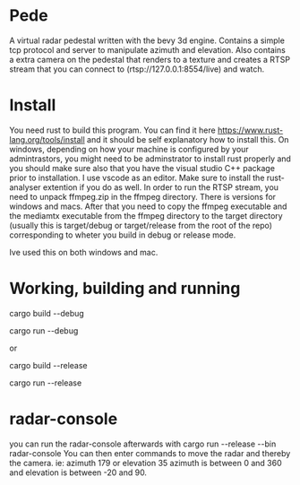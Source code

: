 # Pede
A virtual radar pedestal written with the bevy 3d engine. Contains a simple tcp protocol and server to manipulate azimuth and elevation. Also contains a extra camera on the pedestal that renders to a texture and creates a RTSP stream that you can connect to (rtsp://127.0.0.1:8554/live) and watch.

# Install
You need rust to build this program. You can find it here https://www.rust-lang.org/tools/install and it should be self explanatory how to install this. On windows, depending on how your machine is configured by your admintrastors, you might need to be adminstrator to install rust properly and you should make sure also that you have the visual studio C++ package prior to installation. I use vscode as an editor. Make sure to install the rust-analyser extention if you do as well. In order to run the RTSP stream, you need to unpack ffmpeg.zip in the ffmpeg directory. There is versions for windows and macs. After that you need to copy the ffmpeg executable and the mediamtx executable from the ffmpeg directory to the target directory (usually this is target/debug or target/release from the root of the repo) corresponding to wheter you build in debug or release mode. 

Ive used this on both windows and mac.

# Working, building and running
cargo build --debug

cargo run --debug

or 

cargo build --release

cargo run --release

# radar-console

you can run the radar-console afterwards with cargo run --release --bin radar-console
You can then enter commands to move the radar and thereby the camera. 
ie: azimuth 179 or elevation 35
azimuth is between 0 and 360 and elevation is between -20 and 90.



